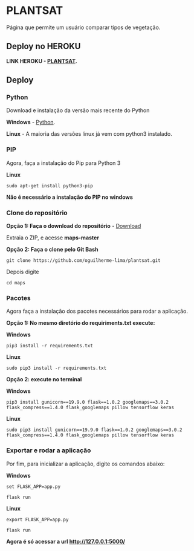 # PLANTSAT

Página que permite um usuário comparar tipos de vegetação.

## Deploy no HEROKU

**LINK HEROKU - [PLANTSAT](http://plantsat.herokuapp.com).**

## Deploy

### Python ###

Download e instalação da versão mais recente do Python

**Windows** - [Python](https://www.python.org/downloads/).

**Linux** - A maioria das versões linux já vem com python3 instalado.

### PIP ###

Agora, faça a instalação do Pip para Python 3

**Linux**
```
sudo apt-get install python3-pip
```

**Não é necessário a instalação do PIP no windows**

### Clone do repositório ###

**Opção 1: Faça o download do repositório** - [Download](https://github.com/oguilherme-lima/plantsat/archive/master.zip)

Extraia o ZIP, e acesse **maps-master**

**Opção 2: Faça o clone pelo Git Bash**
```
git clone https://github.com/oguilherme-lima/plantsat.git
```
Depois digite
```
cd maps
```

### Pacotes

Agora faça a instalação dos pacotes necessários para rodar a aplicação.

**Opção 1: No mesmo diretório do requiriments.txt execute:**

**Windows**
```
pip3 install -r requirements.txt
```

**Linux**
```
sudo pip3 install -r requirements.txt
```

**Opção 2: execute no terminal**

**Windows**
```
pip3 install gunicorn==19.9.0 flask==1.0.2 googlemaps==3.0.2 flask_compress==1.4.0 flask_googlemaps pillow tensorflow keras
```
**Linux**
```
sudo pip3 install gunicorn==19.9.0 flask==1.0.2 googlemaps==3.0.2 flask_compress==1.4.0 flask_googlemaps pillow tensorflow keras
```
### Exportar e rodar a aplicação

Por fim, para inicializar a aplicação, digite os comandos abaixo:

**Windows**
```
set FLASK_APP=app.py
```
```
flask run
```
**Linux**
```
export FLASK_APP=app.py
```
```
flask run
```

**Agora é só acessar a url http://127.0.0.1:5000/**
